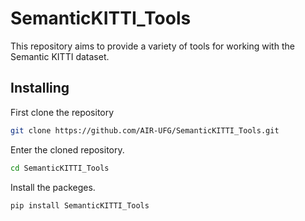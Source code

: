 # SemanticKITTI_Tools


<!-- WARNING: THIS FILE WAS AUTOGENERATED! DO NOT EDIT! -->

This repository aims to provide a variety of tools for working with the
Semantic KITTI dataset.

## Installing

First clone the repository

``` sh
git clone https://github.com/AIR-UFG/SemanticKITTI_Tools.git
```

Enter the cloned repository.

``` sh
cd SemanticKITTI_Tools
```

Install the packeges.

``` sh
pip install SemanticKITTI_Tools
```
